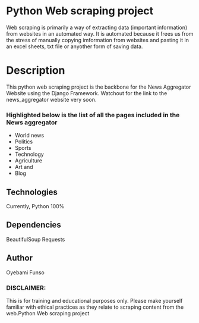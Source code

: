 # Python Web scraping project
Web scraping is primarily a way of extracting data (important information) from websites in an automated way. It is automated because it frees us from the stress of manually copying imformation from websites and pasting it in an excel sheets, txt file or anyother form of saving data.

# Description
This python web scraping project is the backbone for the News Aggregator Website using the Django Framework. 
Watchout for the link to the news_aggregator website very soon.

### Highlighted below is the list of all the pages included in the News aggregator
* World news
* Politics
* Sports
* Technology
* Agriculture
* Art and 
* Blog

## Technologies
Currently,
Python 100%

## Dependencies
BeautifulSoup
Requests


## Author
Oyebami Funso


### DISCLAIMER: 
This is for training and educational purposes only. Please make yourself familiar with ethical practices as they relate to scraping content from the web.Python Web scraping project
